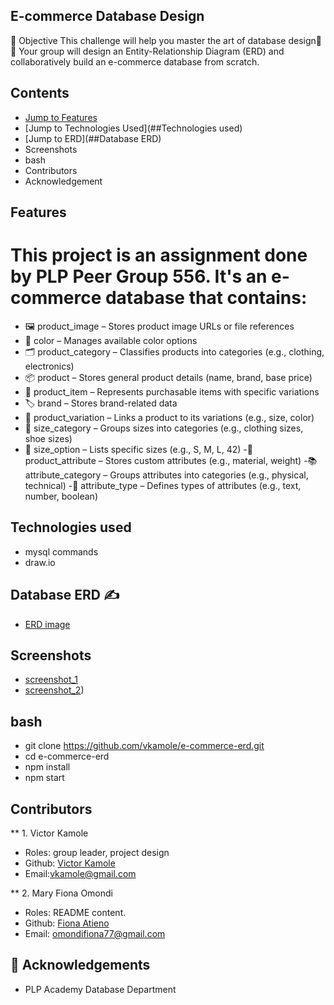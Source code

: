 ## E-commerce Database Design
🎯 Objective
This challenge will help you master the art of database design🧠💾
Your group will design an Entity-Relationship Diagram (ERD) and collaboratively build an e-commerce database from scratch.

## Contents
- [Jump to Features](##Features)
- [Jump to Technologies Used](##Technologies used)
- [Jump to ERD](##Database ERD)
- Screenshots
- bash
- Contributors
- Acknowledgement

## Features
# This project is an assignment done by PLP Peer Group 556. It's an e-commerce database that contains:
- 🖼️ product_image – Stores product image URLs or file references
- 🎨 color – Manages available color options
- 🗂️ product_category – Classifies products into categories (e.g., clothing, electronics)
- 📦 product – Stores general product details (name, brand, base price)
- 🧾 product_item – Represents purchasable items with specific variations
- 🏷️ brand – Stores brand-related data
- 🔄 product_variation – Links a product to its variations (e.g., size, color)
- 📏 size_category – Groups sizes into categories (e.g., clothing sizes, shoe sizes)
- 📐 size_option – Lists specific sizes (e.g., S, M, L, 42)
-🧵 product_attribute – Stores custom attributes (e.g., material, weight)
-📚 attribute_category – Groups attributes into categories (e.g., physical, technical)
-🧪 attribute_type – Defines types of attributes (e.g., text, number, boolean)

## Technologies used
- mysql commands
- draw.io

## Database ERD ✍️
- [ERD image](https://github.com/vkamole/e-commerce-erd/blob/main/ecommerce_erd.png)

## Screenshots
- [screenshot_1](https://github.com/vkamole/e-commerce-erd/blob/main/Screenshot%20(78).png)
- [screenshot_2](https://github.com/vkamole/e-commerce-erd/blob/main/Screenshot%20(79).png))

## bash
- git clone https://github.com/vkamole/e-commerce-erd.git 
- cd e-commerce-erd
- npm install
- npm start

## Contributors
** 1. Victor Kamole
- Roles: group leader, project design
-  Github: [Victor Kamole](https://github.com/vkamole)
-  Email:[vkamole@gmail.com](mailto:vkamole@gmail.com)

** 2. Mary Fiona Omondi
- Roles: README content.
-  Github: [Fiona Atieno](https://github.com/fiona12-code)
-  Email: [omondifiona77@gmail.com](mailto:omondifiona77@gmail.com)

  ## 🙌 Acknowledgements
  - PLP Academy Database Department



